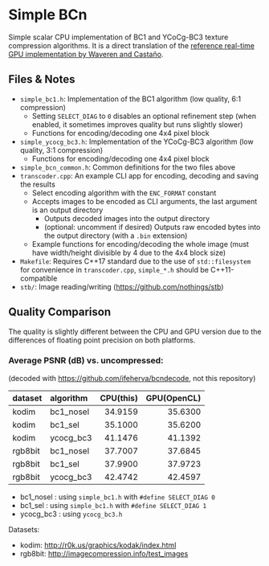 # Simple BCn

Simple scalar CPU implementation of BC1 and YCoCg-BC3 texture compression algorithms.
It is a direct translation of the [reference real-time GPU implementation by Waveren and Castaño](https://developer.download.nvidia.com/whitepapers/2007/Real-Time-YCoCg-DXT-Compression/Real-Time%20YCoCg-DXT%20Compression.pdf).

## Files & Notes

* `simple_bc1.h`: Implementation of the BC1 algorithm (low quality, 6:1 compression)
  * Setting `SELECT_DIAG` to `0` disables an optional refinement step (when enabled, it sometimes improves quality but runs slightly slower)
  * Functions for encoding/decoding one 4x4 pixel block
* `simple_ycocg_bc3.h`: Implementation of the YCoCg-BC3 algorithm (low quality, 3:1 compression)
  * Functions for encoding/decoding one 4x4 pixel block
* `simple_bcn_common.h`: Common definitions for the two files above
* `transcoder.cpp`: An example CLI app for encoding, decoding and saving the results
  * Select encoding algorithm with the `ENC_FORMAT` constant
  * Accepts images to be encoded as CLI arguments, the last argument is an output directory
    * Outputs decoded images into the output directory
    * (optional: uncomment if desired) Outputs raw encoded bytes into the output directory (with a `.bin` extension)
  * Example functions for encoding/decoding the whole image (must have width/height divisible by 4 due to the 4x4 block size)
* `Makefile`: Requires C++17 standard due to the use of `std::filesystem` for convenience in `transcoder.cpp`, `simple_*.h` should be C++11-compatible
* `stb/`: Image reading/writing (https://github.com/nothings/stb)

## Quality Comparison

The quality is slightly different between the CPU and GPU version due to the differences of floating point precision on both platforms.

### Average PSNR (dB) vs. uncompressed:

(decoded with https://github.com/ifeherva/bcndecode, not this repository)

| dataset |  algorithm |  CPU(this) | GPU(OpenCL) |
|:------- |:---------- | ----------:| -----------:|
| kodim   | bc1_nosel  | 34.9159    | 35.6300     |
| kodim   | bc1_sel    | 35.1000    | 35.6200     |
| kodim   | ycocg_bc3  | 41.1476    | 41.1392     |
| rgb8bit | bc1_nosel  | 37.7007    | 37.6845     |
| rgb8bit | bc1_sel    | 37.9900    | 37.9723     |
| rgb8bit | ycocg_bc3  | 42.4742    | 42.4597     |

* bc1_nosel : using `simple_bc1.h` with `#define SELECT_DIAG 0`
* bc1_sel   : using `simple_bc1.h` with `#define SELECT_DIAG 1`
* ycocg_bc3 : using `ycocg_bc3.h`

Datasets:
* kodim: http://r0k.us/graphics/kodak/index.html
* rgb8bit: http://imagecompression.info/test_images
